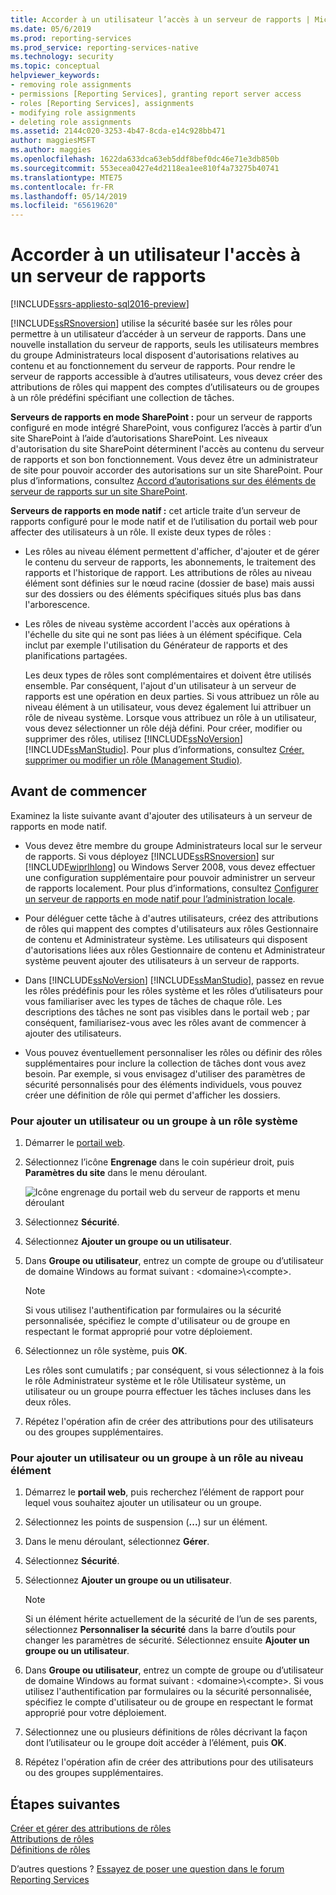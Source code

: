 ```yaml
---
title: Accorder à un utilisateur l’accès à un serveur de rapports | Microsoft Docs
ms.date: 05/6/2019
ms.prod: reporting-services
ms.prod_service: reporting-services-native
ms.technology: security
ms.topic: conceptual
helpviewer_keywords:
- removing role assignments
- permissions [Reporting Services], granting report server access
- roles [Reporting Services], assignments
- modifying role assignments
- deleting role assignments
ms.assetid: 2144c020-3253-4b47-8cda-e14c928bb471
author: maggiesMSFT
ms.author: maggies
ms.openlocfilehash: 1622da633dca63eb5ddf8bef0dc46e71e3db850b
ms.sourcegitcommit: 553ecea0427e4d2118ea1ee810f4a73275b40741
ms.translationtype: MTE75
ms.contentlocale: fr-FR
ms.lasthandoff: 05/14/2019
ms.locfileid: "65619620"
---
```

# <a name="grant-user-access-to-a-report-server"></a>Accorder à un utilisateur l'accès à un serveur de rapports

[!INCLUDE[ssrs-appliesto-sql2016-preview](../../includes/ssrs-appliesto-sql2016-preview.md)]

[!INCLUDE[ssRSnoversion](../../includes/ssrsnoversion-md.md)] utilise la sécurité basée sur les rôles pour permettre à un utilisateur d’accéder à un serveur de rapports. Dans une nouvelle installation du serveur de rapports, seuls les utilisateurs membres du groupe Administrateurs local disposent d'autorisations relatives au contenu et au fonctionnement du serveur de rapports. Pour rendre le serveur de rapports accessible à d’autres utilisateurs, vous devez créer des attributions de rôles qui mappent des comptes d’utilisateurs ou de groupes à un rôle prédéfini spécifiant une collection de tâches.

 **Serveurs de rapports en mode SharePoint :** pour un serveur de rapports configuré en mode intégré SharePoint, vous configurez l’accès à partir d’un site SharePoint à l’aide d’autorisations SharePoint. Les niveaux d'autorisation du site SharePoint déterminent l'accès au contenu du serveur de rapports et son bon fonctionnement. Vous devez être un administrateur de site pour pouvoir accorder des autorisations sur un site SharePoint. Pour plus d’informations, consultez [Accord d’autorisations sur des éléments de serveur de rapports sur un site SharePoint](../../reporting-services/security/granting-permissions-on-report-server-items-on-a-sharepoint-site.md).

 **Serveurs de rapports en mode natif :** cet article traite d’un serveur de rapports configuré pour le mode natif et de l’utilisation du portail web pour affecter des utilisateurs à un rôle. Il existe deux types de rôles :

- Les rôles au niveau élément permettent d'afficher, d'ajouter et de gérer le contenu du serveur de rapports, les abonnements, le traitement des rapports et l'historique de rapport. Les attributions de rôles au niveau élément sont définies sur le nœud racine (dossier de base) mais aussi sur des dossiers ou des éléments spécifiques situés plus bas dans l'arborescence.

- Les rôles de niveau système accordent l'accès aux opérations à l'échelle du site qui ne sont pas liées à un élément spécifique. Cela inclut par exemple l'utilisation du Générateur de rapports et des planifications partagées.

    Les deux types de rôles sont complémentaires et doivent être utilisés ensemble. Par conséquent, l'ajout d'un utilisateur à un serveur de rapports est une opération en deux parties. Si vous attribuez un rôle au niveau élément à un utilisateur, vous devez également lui attribuer un rôle de niveau système. Lorsque vous attribuez un rôle à un utilisateur, vous devez sélectionner un rôle déjà défini. Pour créer, modifier ou supprimer des rôles, utilisez [!INCLUDE[ssNoVersion](../../includes/ssnoversion-md.md)] [!INCLUDE[ssManStudio](../../includes/ssmanstudio-md.md)]. Pour plus d’informations, consultez [Créer, supprimer ou modifier un rôle &#40;Management Studio&#41;](../../reporting-services/security/role-definitions-create-delete-or-modify.md).

## <a name="before-you-start"></a>Avant de commencer

Examinez la liste suivante avant d'ajouter des utilisateurs à un serveur de rapports en mode natif.

- Vous devez être membre du groupe Administrateurs local sur le serveur de rapports. Si vous déployez [!INCLUDE[ssRSnoversion](../../includes/ssrsnoversion-md.md)] sur [!INCLUDE[wiprlhlong](../../includes/wiprlhlong-md.md)] ou Windows Server 2008, vous devez effectuer une configuration supplémentaire pour pouvoir administrer un serveur de rapports localement. Pour plus d’informations, consultez [Configurer un serveur de rapports en mode natif pour l’administration locale](../../reporting-services/report-server/configure-a-native-mode-report-server-for-local-administration-ssrs.md).

- Pour déléguer cette tâche à d'autres utilisateurs, créez des attributions de rôles qui mappent des comptes d'utilisateurs aux rôles Gestionnaire de contenu et Administrateur système. Les utilisateurs qui disposent d'autorisations liées aux rôles Gestionnaire de contenu et Administrateur système peuvent ajouter des utilisateurs à un serveur de rapports.

- Dans [!INCLUDE[ssNoVersion](../../includes/ssnoversion-md.md)] [!INCLUDE[ssManStudio](../../includes/ssmanstudio-md.md)], passez en revue les rôles prédéfinis pour les rôles système et les rôles d’utilisateurs pour vous familiariser avec les types de tâches de chaque rôle. Les descriptions des tâches ne sont pas visibles dans le portail web ; par conséquent, familiarisez-vous avec les rôles avant de commencer à ajouter des utilisateurs.

- Vous pouvez éventuellement personnaliser les rôles ou définir des rôles supplémentaires pour inclure la collection de tâches dont vous avez besoin. Par exemple, si vous envisagez d'utiliser des paramètres de sécurité personnalisés pour des éléments individuels, vous pouvez créer une définition de rôle qui permet d'afficher les dossiers.

### <a name="to-add-a-user-or-group-to-a-system-role"></a>Pour ajouter un utilisateur ou un groupe à un rôle système

1. Démarrer le [portail web](../web-portal-ssrs-native-mode.md).

2. Sélectionnez l’icône **Engrenage** dans le coin supérieur droit, puis **Paramètres du site** dans le menu déroulant.

    ![Icône engrenage du portail web du serveur de rapports et menu déroulant](../../reporting-services/security/media/settings-icon-and-menu.png)

3. Sélectionnez **Sécurité**.

4. Sélectionnez **Ajouter un groupe ou un utilisateur**.

5. Dans **Groupe ou utilisateur**, entrez un compte de groupe ou d’utilisateur de domaine Windows au format suivant : \<domaine>\\<compte\>.

    > [!NOTE]
    > Si vous utilisez l'authentification par formulaires ou la sécurité personnalisée, spécifiez le compte d'utilisateur ou de groupe en respectant le format approprié pour votre déploiement.

6. Sélectionnez un rôle système, puis **OK**.

    Les rôles sont cumulatifs ; par conséquent, si vous sélectionnez à la fois le rôle Administrateur système et le rôle Utilisateur système, un utilisateur ou un groupe pourra effectuer les tâches incluses dans les deux rôles.

7. Répétez l'opération afin de créer des attributions pour des utilisateurs ou des groupes supplémentaires.

### <a name="to-add-a-user-or-group-to-an-item-role"></a>Pour ajouter un utilisateur ou un groupe à un rôle au niveau élément

1. Démarrez le **portail web**, puis recherchez l’élément de rapport pour lequel vous souhaitez ajouter un utilisateur ou un groupe.

2. Sélectionnez les points de suspension (**...**) sur un élément.

3. Dans le menu déroulant, sélectionnez **Gérer**.

4. Sélectionnez **Sécurité**.

5. Sélectionnez **Ajouter un groupe ou un utilisateur**.

    > [!NOTE]
    > Si un élément hérite actuellement de la sécurité de l’un de ses parents, sélectionnez **Personnaliser la sécurité** dans la barre d’outils pour changer les paramètres de sécurité. Sélectionnez ensuite **Ajouter un groupe ou un utilisateur**.

6. Dans **Groupe ou utilisateur**, entrez un compte de groupe ou d’utilisateur de domaine Windows au format suivant : \<domaine>\\<compte\>. Si vous utilisez l'authentification par formulaires ou la sécurité personnalisée, spécifiez le compte d'utilisateur ou de groupe en respectant le format approprié pour votre déploiement.

7. Sélectionnez une ou plusieurs définitions de rôles décrivant la façon dont l’utilisateur ou le groupe doit accéder à l’élément, puis **OK**.

8. Répétez l'opération afin de créer des attributions pour des utilisateurs ou des groupes supplémentaires.

## <a name="next-steps"></a>Étapes suivantes

[Créer et gérer des attributions de rôles](../../reporting-services/security/create-and-manage-role-assignments.md)  
[Attributions de rôles](../../reporting-services/security/role-assignments.md)  
[Définitions de rôles](../../reporting-services/security/role-definitions.md)  

D’autres questions ? [Essayez de poser une question dans le forum Reporting Services](https://go.microsoft.com/fwlink/?LinkId=620231)
